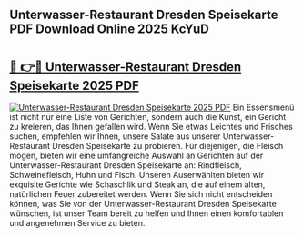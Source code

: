 ## Unterwasser-Restaurant Dresden Speisekarte PDF Download Online 2025 KcYuD

# <h2><a href="http://gccl59h.nevu.top/?p=Unterwasser-Restaurant+Dresden+Speisekarte">🔗 👉🔴 Unterwasser-Restaurant Dresden Speisekarte 2025 PDF</a></h2>

[![Unterwasser-Restaurant Dresden Speisekarte 2025 PDF](https://i.imgur.com/dBaPXMq.png)](http://gccl59h.nevu.top/?p=Unterwasser-Restaurant+Dresden+Speisekarte)
Ein Essensmenü ist nicht nur eine Liste von Gerichten, sondern auch die Kunst, ein Gericht zu kreieren, das Ihnen gefallen wird. Wenn Sie etwas Leichtes und Frisches suchen, empfehlen wir Ihnen, unsere Salate aus unserer Unterwasser-Restaurant Dresden Speisekarte zu probieren. Für diejenigen, die Fleisch mögen, bieten wir eine umfangreiche Auswahl an Gerichten auf der Unterwasser-Restaurant Dresden Speisekarte an: Rindfleisch, Schweinefleisch, Huhn und Fisch. Unseren Auserwählten bieten wir exquisite Gerichte wie Schaschlik und Steak an, die auf einem alten, natürlichen Feuer zubereitet werden. Wenn Sie sich nicht entscheiden können, was Sie von der Unterwasser-Restaurant Dresden Speisekarte wünschen, ist unser Team bereit zu helfen und Ihnen einen komfortablen und angenehmen Service zu bieten.
